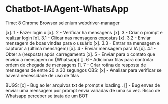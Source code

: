 # Chatbot-IAAgent-WhatsApp

Time: 8
Chrome Browser
selenium
webdriver-manager


[x]. 1 - Fazer login x
[x]. 2 - Verificar ha mensagens 
[x]. 3 - Criar o prompt e realizar login
    [x]. 3.1 - Clicar nas mensagens expostas
    [x]. 3.2 - Enviar mensagem de boas vindas para o usuário
    [x]. 3.3 - Entrar na mensagem e capturar a (última mensagem)
[x]. 4 - Enviar mensagem para IA
    [x]. 4.1 - Obter a (resposta) após carregamento
[x]. 5 - Enviar para o contato que enviou a mensagem no (Whatsapp)
[]. 6 - Adicionar filas para controlar ordem de chegada de mensagens
[]. 7 - Criar rotina de resposta de mensagens de entre 20 a 30 segungos
OBS: 
[x] - Analisar para verificar se haverá necessidade de uso de filas

BUGS:
[x] - Bug ao ler arquivos txt de prompt e loading..
[] - Bug enves de enviar uma mensagem por prompt envia variadas de uma só vez. Risco de Whatsapp perceber
se trata de um BOT
